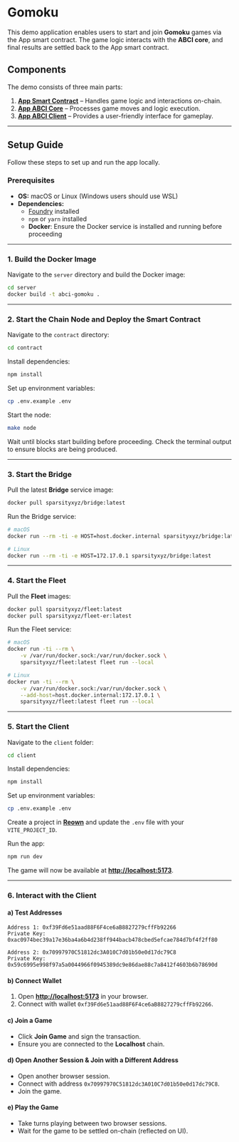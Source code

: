 # Gomoku  

This demo application enables users to start and join **Gomoku** games via the App smart contract. The game logic interacts with the **ABCI core**, and final results are settled back to the App smart contract.  

## Components  

The demo consists of three main parts:  

1. **[App Smart Contract](./contract)** – Handles game logic and interactions on-chain.  
2. **[App ABCI Core](./server)** – Processes game moves and logic execution.  
3. **[App ABCI Client](./client)** – Provides a user-friendly interface for gameplay.  

---

## Setup Guide  

Follow these steps to set up and run the app locally.  

### Prerequisites  

- **OS:** macOS or Linux (Windows users should use WSL)  
- **Dependencies:**  
  - [Foundry](https://book.getfoundry.sh/) installed  
  - `npm` or `yarn` installed  
  - **Docker**: Ensure the Docker service is installed and running before proceeding  

---

### 1. Build the Docker Image  

Navigate to the `server` directory and build the Docker image:  

```bash
cd server
docker build -t abci-gomoku .
```  

---

### 2. Start the Chain Node and Deploy the Smart Contract  

Navigate to the `contract` directory:  

```bash
cd contract
```  

Install dependencies:  

```bash
npm install
```  

Set up environment variables:  

```bash
cp .env.example .env
```  

Start the node:  

```bash
make node
```  

Wait until blocks start building before proceeding. Check the terminal output to ensure blocks are being produced.  

---

### 3. Start the Bridge  

Pull the latest **Bridge** service image:  

```bash
docker pull sparsityxyz/bridge:latest
```  

Run the Bridge service:  

```bash
# macOS
docker run --rm -ti -e HOST=host.docker.internal sparsityxyz/bridge:latest

# Linux
docker run --rm -ti -e HOST=172.17.0.1 sparsityxyz/bridge:latest
```  

---

### 4. Start the Fleet  

Pull the **Fleet** images:  

```bash
docker pull sparsityxyz/fleet:latest
docker pull sparsityxyz/fleet-er:latest
```  

Run the Fleet service:  

```bash
# macOS
docker run -ti --rm \
    -v /var/run/docker.sock:/var/run/docker.sock \
    sparsityxyz/fleet:latest fleet run --local

# Linux
docker run -ti --rm \
    -v /var/run/docker.sock:/var/run/docker.sock \
    --add-host=host.docker.internal:172.17.0.1 \
    sparsityxyz/fleet:latest fleet run --local
```  

---

### 5. Start the Client  

Navigate to the `client` folder:  

```bash
cd client
```  

Install dependencies:  

```bash
npm install
```  

Set up environment variables:  

```bash
cp .env.example .env
```  

Create a project in **[Reown](https://reown.com/blog/how-to-get-started-with-appkit)** and update the `.env` file with your `VITE_PROJECT_ID`.  

Run the app:  

```bash
npm run dev
```  

The game will now be available at **[http://localhost:5173](http://localhost:5173)**.  

---

### 6. Interact with the Client  

#### a) Test Addresses  

```plaintext
Address 1: 0xf39Fd6e51aad88F6F4ce6aB8827279cffFb92266
Private Key: 0xac0974bec39a17e36ba4a6b4d238ff944bacb478cbed5efcae784d7bf4f2ff80

Address 2: 0x70997970C51812dc3A010C7d01b50e0d17dc79C8
Private Key: 0x59c6995e998f97a5a0044966f0945389dc9e86dae88c7a8412f4603b6b78690d
```  

#### b) Connect Wallet  

1. Open **[http://localhost:5173](http://localhost:5173)** in your browser.  
2. Connect with wallet `0xf39Fd6e51aad88F6F4ce6aB8827279cffFb92266`.  

#### c) Join a Game  

- Click **Join Game** and sign the transaction.  
- Ensure you are connected to the **Localhost** chain.  

#### d) Open Another Session & Join with a Different Address  

- Open another browser session.  
- Connect with address `0x70997970C51812dc3A010C7d01b50e0d17dc79C8`.  
- Join the game.  

#### e) Play the Game  

- Take turns playing between two browser sessions.  
- Wait for the game to be settled on-chain (reflected on UI).  


